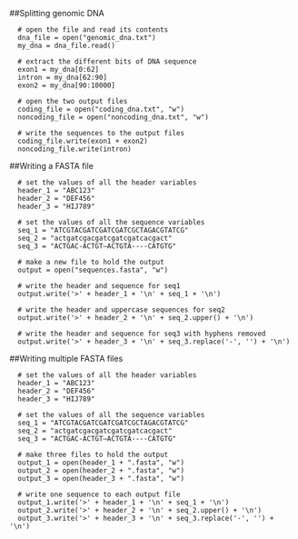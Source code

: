       
##Splitting genomic DNA      
      
      
      # open the file and read its contents
      dna_file = open("genomic_dna.txt")
      my_dna = dna_file.read()
      
      # extract the different bits of DNA sequence
      exon1 = my_dna[0:62]
      intron = my_dna[62:90]
      exon2 = my_dna[90:10000]
      
      # open the two output files
      coding_file = open("coding_dna.txt", "w")
      noncoding_file = open("noncoding_dna.txt", "w")
      
      # write the sequences to the output files
      coding_file.write(exon1 + exon2)
      noncoding_file.write(intron)
      
      
      
##Writing a FASTA file

      # set the values of all the header variables
      header_1 = "ABC123"
      header_2 = "DEF456"
      header_3 = "HIJ789"
      
      # set the values of all the sequence variables
      seq_1 = "ATCGTACGATCGATCGATCGCTAGACGTATCG"
      seq_2 = "actgatcgacgatcgatcgatcacgact"
      seq_3 = "ACTGAC-ACTGT—ACTGTA----CATGTG"
      
      # make a new file to hold the output
      output = open("sequences.fasta", "w")
      
      # write the header and sequence for seq1
      output.write('>' + header_1 + '\n' + seq_1 + '\n') 
      
      # write the header and uppercase sequences for seq2
      output.write('>' + header_2 + '\n' + seq_2.upper() + '\n') 
      
      # write the header and sequence for seq3 with hyphens removed
      output.write('>' + header_3 + '\n' + seq_3.replace('-', '') + '\n') 
      
      
##Writing multiple FASTA files

      # set the values of all the header variables 
      header_1 = "ABC123" 
      header_2 = "DEF456" 
      header_3 = "HIJ789" 
       
      # set the values of all the sequence variables 
      seq_1 = "ATCGTACGATCGATCGATCGCTAGACGTATCG" 
      seq_2 = "actgatcgacgatcgatcgatcacgact" 
      seq_3 = "ACTGAC-ACTGT—ACTGTA----CATGTG" 
       
      # make three files to hold the output 
      output_1 = open(header_1 + ".fasta", "w") 
      output_2 = open(header_2 + ".fasta", "w") 
      output_3 = open(header_3 + ".fasta", "w") 
       
      # write one sequence to each output file
      output_1.write('>' + header_1 + '\n' + seq_1 + '\n') 
      output_2.write('>' + header_2 + '\n' + seq_2.upper() + '\n') 
      output_3.write('>' + header_3 + '\n' + seq_3.replace('-', '') + '\n') 

